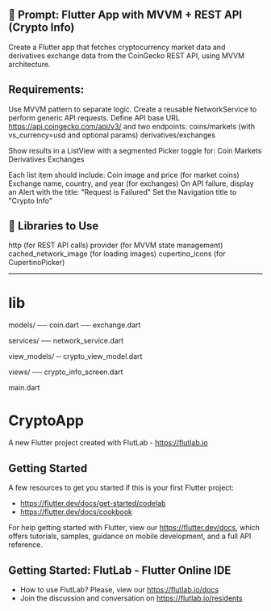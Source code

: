 
## 🧠 Prompt: Flutter App with MVVM + REST API (Crypto Info)

Create a Flutter app that fetches cryptocurrency market data and derivatives exchange data from the CoinGecko REST API, using MVVM architecture.

## Requirements:
Use MVVM pattern to separate logic.
Create a reusable NetworkService to perform generic API requests.
Define API base URL https://api.coingecko.com/api/v3/ and two endpoints:
coins/markets (with vs_currency=usd and optional params)
derivatives/exchanges

Show results in a ListView with a segmented Picker toggle for:
Coin Markets
Derivatives Exchanges

Each list item should include:
Coin image and price (for market coins)
Exchange name, country, and year (for exchanges)
On API failure, display an Alert with the title: "Request is Failured"
Set the Navigation title to "Crypto Info"

## 🔧 Libraries to Use
http (for REST API calls)
provider (for MVVM state management)
cached_network_image (for loading images)
cupertino_icons (for CupertinoPicker)

- - - - - - - - - - - - - - - - - - - - - 

# lib

models/
   ── coin.dart
   ── exchange.dart
   
services/
   ── network_service.dart
   
 view_models/
   ─ crypto_view_model.dart
   
views/
  ── crypto_info_screen.dart
  
main.dart

# CryptoApp

A new Flutter project created with FlutLab - https://flutlab.io

## Getting Started

A few resources to get you started if this is your first Flutter project:

- https://flutter.dev/docs/get-started/codelab
- https://flutter.dev/docs/cookbook

For help getting started with Flutter, view our
https://flutter.dev/docs, which offers tutorials,
samples, guidance on mobile development, and a full API reference.

## Getting Started: FlutLab - Flutter Online IDE

- How to use FlutLab? Please, view our https://flutlab.io/docs
- Join the discussion and conversation on https://flutlab.io/residents


